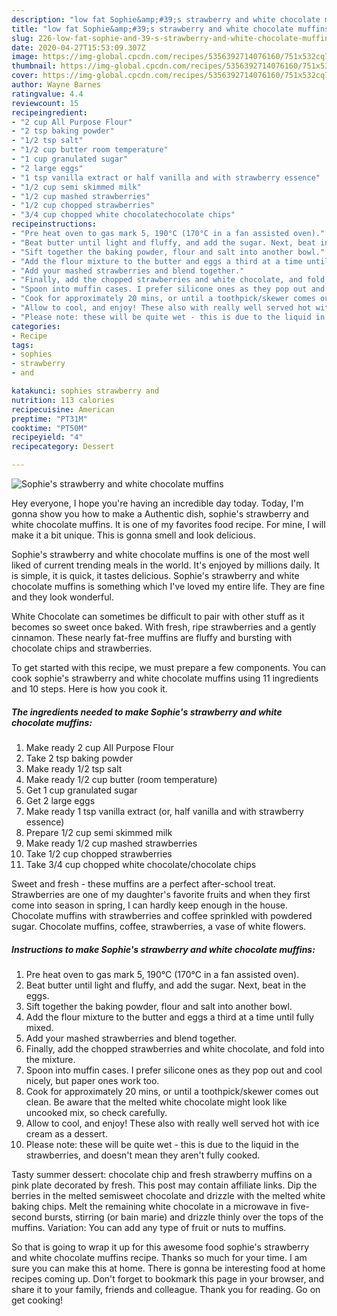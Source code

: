 ```yaml
---
description: "low fat Sophie&amp;#39;s strawberry and white chocolate muffins | how to keep Sophie&amp;#39;s strawberry and white chocolate muffins"
title: "low fat Sophie&amp;#39;s strawberry and white chocolate muffins | how to keep Sophie&amp;#39;s strawberry and white chocolate muffins"
slug: 226-low-fat-sophie-and-39-s-strawberry-and-white-chocolate-muffins-how-to-keep-sophie-and-39-s-strawberry-and-white-chocolate-muffins
date: 2020-04-27T15:53:09.307Z
image: https://img-global.cpcdn.com/recipes/5356392714076160/751x532cq70/sophies-strawberry-and-white-chocolate-muffins-recipe-main-photo.jpg
thumbnail: https://img-global.cpcdn.com/recipes/5356392714076160/751x532cq70/sophies-strawberry-and-white-chocolate-muffins-recipe-main-photo.jpg
cover: https://img-global.cpcdn.com/recipes/5356392714076160/751x532cq70/sophies-strawberry-and-white-chocolate-muffins-recipe-main-photo.jpg
author: Wayne Barnes
ratingvalue: 4.4
reviewcount: 15
recipeingredient:
- "2 cup All Purpose Flour"
- "2 tsp baking powder"
- "1/2 tsp salt"
- "1/2 cup butter room temperature"
- "1 cup granulated sugar"
- "2 large eggs"
- "1 tsp vanilla extract or half vanilla and with strawberry essence"
- "1/2 cup semi skimmed milk"
- "1/2 cup mashed strawberries"
- "1/2 cup chopped strawberries"
- "3/4 cup chopped white chocolatechocolate chips"
recipeinstructions:
- "Pre heat oven to gas mark 5, 190°C (170°C in a fan assisted oven)."
- "Beat butter until light and fluffy, and add the sugar. Next, beat in the eggs."
- "Sift together the baking powder, flour and salt into another bowl."
- "Add the flour mixture to the butter and eggs a third at a time until fully mixed."
- "Add your mashed strawberries and blend together."
- "Finally, add the chopped strawberries and white chocolate, and fold into the mixture."
- "Spoon into muffin cases. I prefer silicone ones as they pop out and cool nicely, but paper ones work too."
- "Cook for approximately 20 mins, or until a toothpick/skewer comes out clean. Be aware that the melted white chocolate might look like uncooked mix, so check carefully."
- "Allow to cool, and enjoy! These also with really well served hot with ice cream as a dessert."
- "Please note: these will be quite wet - this is due to the liquid in the strawberries, and doesn&#39;t mean they aren&#39;t fully cooked."
categories:
- Recipe
tags:
- sophies
- strawberry
- and

katakunci: sophies strawberry and 
nutrition: 113 calories
recipecuisine: American
preptime: "PT31M"
cooktime: "PT50M"
recipeyield: "4"
recipecategory: Dessert

---
```



![Sophie&#39;s strawberry and white chocolate muffins](https://img-global.cpcdn.com/recipes/5356392714076160/751x532cq70/sophies-strawberry-and-white-chocolate-muffins-recipe-main-photo.jpg)

Hey everyone, I hope you're having an incredible day today. Today, I'm gonna show you how to make a Authentic dish, sophie&#39;s strawberry and white chocolate muffins. It is one of my favorites food recipe. For mine, I will make it a bit unique. This is gonna smell and look delicious.

Sophie&#39;s strawberry and white chocolate muffins is one of the most well liked of current trending meals in the world. It's enjoyed by millions daily. It is simple, it is quick, it tastes delicious. Sophie&#39;s strawberry and white chocolate muffins is something which I've loved my entire life. They are fine and they look wonderful.

White Chocolate can sometimes be difficult to pair with other stuff as it becomes so sweet once baked. With fresh, ripe strawberries and a gently cinnamon. These nearly fat-free muffins are fluffy and bursting with chocolate chips and strawberries.


To get started with this recipe, we must prepare a few components. You can cook sophie&#39;s strawberry and white chocolate muffins using 11 ingredients and 10 steps. Here is how you cook it.

<!--inarticleads1-->

##### The ingredients needed to make Sophie&#39;s strawberry and white chocolate muffins:

1. Make ready 2 cup All Purpose Flour
1. Take 2 tsp baking powder
1. Make ready 1/2 tsp salt
1. Make ready 1/2 cup butter (room temperature)
1. Get 1 cup granulated sugar
1. Get 2 large eggs
1. Make ready 1 tsp vanilla extract (or, half vanilla and with strawberry essence)
1. Prepare 1/2 cup semi skimmed milk
1. Make ready 1/2 cup mashed strawberries
1. Take 1/2 cup chopped strawberries
1. Take 3/4 cup chopped white chocolate/chocolate chips


Sweet and fresh - these muffins are a perfect after-school treat. Strawberries are one of my daughter&#39;s favorite fruits and when they first come into season in spring, I can hardly keep enough in the house. Chocolate muffins with strawberries and coffee sprinkled with powdered sugar. Chocolate muffins, coffee, strawberries, a vase of white flowers. 

<!--inarticleads2-->

##### Instructions to make Sophie&#39;s strawberry and white chocolate muffins:

1. Pre heat oven to gas mark 5, 190°C (170°C in a fan assisted oven).
1. Beat butter until light and fluffy, and add the sugar. Next, beat in the eggs.
1. Sift together the baking powder, flour and salt into another bowl.
1. Add the flour mixture to the butter and eggs a third at a time until fully mixed.
1. Add your mashed strawberries and blend together.
1. Finally, add the chopped strawberries and white chocolate, and fold into the mixture.
1. Spoon into muffin cases. I prefer silicone ones as they pop out and cool nicely, but paper ones work too.
1. Cook for approximately 20 mins, or until a toothpick/skewer comes out clean. Be aware that the melted white chocolate might look like uncooked mix, so check carefully.
1. Allow to cool, and enjoy! These also with really well served hot with ice cream as a dessert.
1. Please note: these will be quite wet - this is due to the liquid in the strawberries, and doesn&#39;t mean they aren&#39;t fully cooked.


Tasty summer dessert: chocolate chip and fresh strawberry muffins on a pink plate decorated by fresh. This post may contain affiliate links. Dip the berries in the melted semisweet chocolate and drizzle with the melted white baking chips. Melt the remaining white chocolate in a microwave in five-second bursts, stirring (or bain marie) and drizzle thinly over the tops of the muffins. Variation: You can add any type of fruit or nuts to muffins. 

So that is going to wrap it up for this awesome food sophie&#39;s strawberry and white chocolate muffins recipe. Thanks so much for your time. I am sure you can make this at home. There is gonna be interesting food at home recipes coming up. Don't forget to bookmark this page in your browser, and share it to your family, friends and colleague. Thank you for reading. Go on get cooking!
